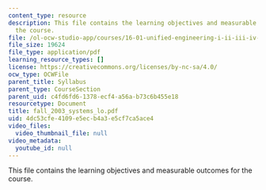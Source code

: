```yaml
---
content_type: resource
description: This file contains the learning objectives and measurable outcomes for
  the course.
file: /ol-ocw-studio-app/courses/16-01-unified-engineering-i-ii-iii-iv-fall-2005-spring-2006/4dc53cfe4109e5ecb4a3e5cf7ca5ace4_fall_2003_systems_lo.pdf
file_size: 19624
file_type: application/pdf
learning_resource_types: []
license: https://creativecommons.org/licenses/by-nc-sa/4.0/
ocw_type: OCWFile
parent_title: Syllabus
parent_type: CourseSection
parent_uid: c4fd6fd6-1378-ecf4-a56a-b73c6b455e18
resourcetype: Document
title: fall_2003_systems_lo.pdf
uid: 4dc53cfe-4109-e5ec-b4a3-e5cf7ca5ace4
video_files:
  video_thumbnail_file: null
video_metadata:
  youtube_id: null
---
```

This file contains the learning objectives and measurable outcomes for the course.